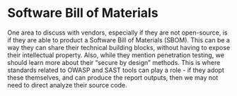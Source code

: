 # Software Bill of Materials

One area to discuss with vendors, especially if they are not open-source, is if they are able to product a Software Bill of Materials (SBOM). This can be a way they can share their technical building blocks, without having to expose their intellectual property. Also, while they mention penetration testing, we should learn more about their “secure by design” methods. This is where standards related to OWASP and SAST tools can play a role - if they adopt these themselves, and can produce the report outputs, then we may not need to direct analyze their source code.
